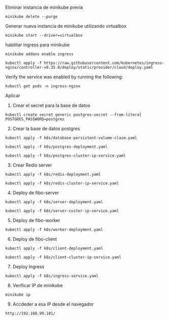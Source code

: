 Eliminar instancia de minikube previa
```
minikube delete --purge
```


Generar nueva instancia de minikube utilizando virtualbox
```
minikube start --driver=virtualbox
```

habilitar ingress para minikube
````
minikube addons enable ingress
````

```
kubectl apply -f https://raw.githubusercontent.com/kubernetes/ingress-nginx/controller-v0.35.0/deploy/static/provider/cloud/deploy.yaml
```

Verify the service was enabled by running the following:
```
kubectl get pods -n ingress-nginx
```

Aplicar

1. Crear el secret para la base de datos

```
kubectl create secret generic postgres-secret --from-literal POSTGRES_PASSWORD=postgres
```

2. Crear la base de datos postgres
```
kubectl apply -f k8s/database-persistent-volume-claim.yaml
```
```
kubectl apply -f k8s/postgres-deployment.yaml
```
```
kubectl apply -f k8s/postgres-cluster-ip-service.yaml
```

3. Crear Redis server
```
kubectl apply -f k8s/redis-deployment.yaml
```
```
kubectl apply -f k8s/redis-cluster-ip-service.yaml
```

4. Deploy de fibo-server
```
kubectl apply -f k8s/server-deployment.yaml
```
```
kubectl apply -f k8s/server-custer-ip-service.yaml
```

5. Deploy de fibo-worker
```
kubectl apply -f k8s/worker-deployment.yaml
```

6. Deploy de fibo-client
```
kubectl apply -f k8s/client-deployment.yaml
```
```
kubectl apply -f k8s/client-cluster-ip-service.yaml
```

7. Deploy Ingress
```
kubectl apply -f k8s/ingress-service.yaml
```

8. Verificar IP de minikube
```
minikube ip
```

9. Accdeder a esa IP desde el navegador
```
http://192.168.99.101/
```



